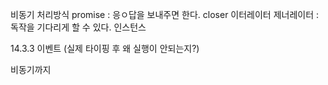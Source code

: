 비동기 처리방식
promise : 응ㅇ답을 보내주면 한다.
closer
이터레이터
제너레이터 : 독작을 기다리게 할 수 있다.
인스턴스

14.3.3 이벤트 (실제 타이핑 후 왜 실행이 안되는지?)



비동기까지